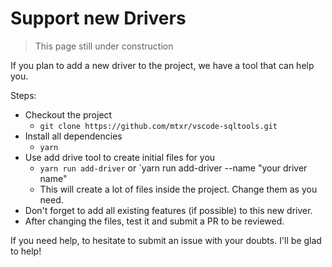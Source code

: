 # Support new Drivers

> This page still under construction

If you plan to add a new driver to the project, we have a tool that can help you.

Steps:
- Checkout the project
  - `git clone https://github.com/mtxr/vscode-sqltools.git`
- Install all dependencies
  - `yarn`
- Use add drive tool to create initial files for you
  - `yarn run add-driver` or `yarn run add-driver --name "your driver name"
  - This will create a lot of files inside the project. Change them as you need.
- Don't forget to add all existing features (if possible) to this new driver.
- After changing the files, test it and submit a PR to be reviewed.

If you need help, to hesitate to submit an issue with your doubts. I'll be glad to help!